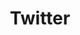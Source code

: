 ---
title: Twitter
description: Here is a link to my twitter account.
permalink: /social/twitter
layout: share
redirectUrl: https://twitter.com/NightScript
---